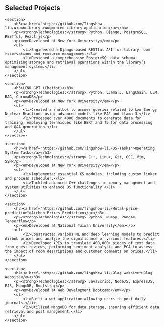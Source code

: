 <div class="projects">
    <h2>Selected Projects</h2>

    <section>
        <h3><a href="https://github.com/Tingshow-liu/NYUARLibrary">Augmented Library Application</a></h3>
        <p><strong>Technologies:</strong> Python, Django, PostgreSQL, RESTful, React.js</p>
        <p><em>Developed at New York University</em></p>
        <ul>
            <li>Engineered a Django-based RESTful API for library room reservations and resource management.</li>
            <li>Designed a comprehensive PostgreSQL data schema, optimizing storage and retrieval operations within the library’s management system.</li>
        </ul>
    </section>

    <section>
        <h3>LENR GPT (Chatbot)</h3>
        <p><strong>Technologies:</strong> Python, Llama 3, LangChain, LLM, RAG, ChromaDB</p>
        <p><em>Developed at New York University</em></p>
        <ul>
            <li>Created a chatbot to answer queries related to Low Energy Nuclear Reactions using advanced models like RAG and Llama 3.</li>
            <li>Processed over 4000 documents to generate data for training, employing techniques like BERT and T5 for data processing and Q&A generation.</li>
        </ul>
    </section>

    <section>
        <h3><a href="https://github.com/Tingshow-liu/OS-Tasks">Operating System Tasks</a></h3>
        <p><strong>Technologies:</strong> C++, Linux, Git, GCC, Vim, SSH</p>
        <p><em>Developed at New York University</em></p>
        <ul>
            <li>Implemented essential OS modules, including custom linker and process scheduler.</li>
            <li>Tackled advanced C++ challenges in memory management and system utilities to enhance OS functionality.</li>
        </ul>
    </section>

    <section>
        <h3><a href="https://github.com/Tingshow-liu/Hotal-price-prediction">Airbnb Prices Prediction</a></h3>
        <p><strong>Technologies:</strong> Python, Numpy, Pandas, Tensorflow</p>
        <p><em>Developed at National Taiwan University</em></p>
        <ul>
            <li>Constructed various ML and deep learning models to predict Airbnb prices and analyze the significance of various features.</li>
            <li>Developed APIs to translate 400,000+ pieces of text data from guest reviews, performing sentiment analysis and PCA to assess the impact of room descriptions and customer comments on prices.</li>
        </ul>
    </section>

    <section>
        <h3><a href="https://github.com/Tingshow-liu/Blog-website">Blog Website</a></h3>
        <p><strong>Technologies:</strong> JavaScript, NodeJS, ExpressJS, EJS, MongoDB, Bootstrap</p>
        <p><em>Developed at Web Development Bootcamp</em></p>
        <ul>
            <li>Built a web application allowing users to post daily journals.</li>
            <li>Utilized MongoDB for data storage, ensuring efficient data retrieval and post management.</li>
        </ul>
    </section>
</div>


